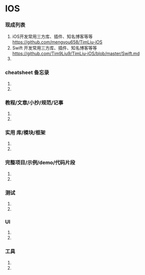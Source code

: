 
# IOS 

### 现成列表
1. iOS开发常用三方库、插件、知名博客等等
https://github.com/mengyou658/TimLiu-iOS
1. Swift 开发常用三方库、插件、知名博客等等
https://github.com/Tim9Liu9/TimLiu-iOS/blob/master/Swift.md
1. 

### cheatsheet 备忘录
1. 
1. 

### 教程/文章/小抄/规范/记事
1. 
1. 

### 实用 库/模块/框架
1. 
1. 

### 完整项目/示例/demo/代码片段
1. 
1. 

### 测试
1. 
1. 

### UI
1. 
1. 

### 工具
1. 
1. 
